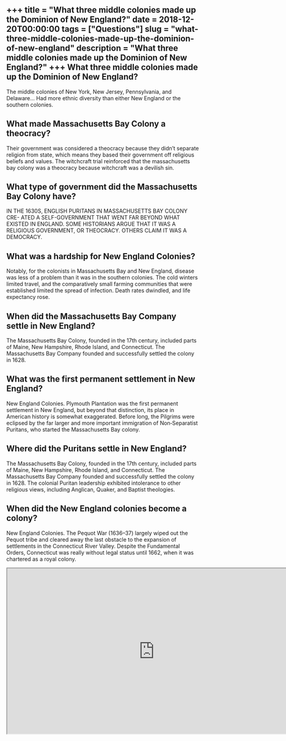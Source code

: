 +++
title = "What three middle colonies made up the Dominion of New England?"
date = 2018-12-20T00:00:00
tags = ["Questions"]
slug = "what-three-middle-colonies-made-up-the-dominion-of-new-england"
description = "What three middle colonies made up the Dominion of New England?"
+++
What three middle colonies made up the Dominion of New England?
---------------------------------------------------------------

The middle colonies of New York, New Jersey, Pennsylvania, and Delaware… Had more ethnic diversity than either New England or the southern colonies.

What made Massachusetts Bay Colony a theocracy?
-----------------------------------------------

Their government was considered a theocracy because they didn’t separate religion from state, which means they based their government off religious beliefs and values. The witchcraft trial reinforced that the massachusetts bay colony was a theocracy because witchcraft was a devilish sin.

What type of government did the Massachusetts Bay Colony have?
--------------------------------------------------------------

IN THE 1630S, ENGLISH PURITANS IN MASSACHUSETTS BAY COLONY CRE- ATED A SELF-GOVERNMENT THAT WENT FAR BEYOND WHAT EXISTED IN ENGLAND. SOME HISTORIANS ARGUE THAT IT WAS A RELIGIOUS GOVERNMENT, OR THEOCRACY. OTHERS CLAIM IT WAS A DEMOCRACY.

What was a hardship for New England Colonies?
---------------------------------------------

Notably, for the colonists in Massachusetts Bay and New England, disease was less of a problem than it was in the southern colonies. The cold winters limited travel, and the comparatively small farming communities that were established limited the spread of infection. Death rates dwindled, and life expectancy rose.

When did the Massachusetts Bay Company settle in New England?
-------------------------------------------------------------

The Massachusetts Bay Colony, founded in the 17th century, included parts of Maine, New Hampshire, Rhode Island, and Connecticut. The Massachusetts Bay Company founded and successfully settled the colony in 1628.

What was the first permanent settlement in New England?
-------------------------------------------------------

New England Colonies. Plymouth Plantation was the first permanent settlement in New England, but beyond that distinction, its place in American history is somewhat exaggerated. Before long, the Pilgrims were eclipsed by the far larger and more important immigration of Non‐Separatist Puritans, who started the Massachusetts Bay colony.

Where did the Puritans settle in New England?
---------------------------------------------

The Massachusetts Bay Colony, founded in the 17th century, included parts of Maine, New Hampshire, Rhode Island, and Connecticut. The Massachusetts Bay Company founded and successfully settled the colony in 1628. The colonial Puritan leadership exhibited intolerance to other religious views, including Anglican, Quaker, and Baptist theologies.

When did the New England colonies become a colony?
--------------------------------------------------

New England Colonies. The Pequot War (1636–37) largely wiped out the Pequot tribe and cleared away the last obstacle to the expansion of settlements in the Connecticut River Valley. Despite the Fundamental Orders, Connecticut was really without legal status until 1662, when it was chartered as a royal colony.

<iframe allow="accelerometer; autoplay; clipboard-write; encrypted-media; gyroscope; picture-in-picture" allowfullscreen="" class="__youtube_prefs__  epyt-is-override  no-lazyload" data-no-lazy="1" data-origheight="433" data-origwidth="770" data-skipgform_ajax_framebjll="" height="433" id="_ytid_73237" loading="lazy" src="https://www.youtube.com/embed/gzn2gdxUlko?enablejsapi=1&autoplay=0&cc_load_policy=0&cc_lang_pref=&iv_load_policy=1&loop=0&modestbranding=0&rel=1&fs=1&playsinline=0&autohide=2&theme=dark&color=red&controls=1&" title="YouTube player" width="770"></iframe>